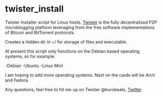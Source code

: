 twister_install
===============

Twister Installer script for Linux hosts. [Twister](https://github.com/miguelfreitas/twister-core) is the fully decentralized P2P microblogging platform leveraging from the free software implementations of Bitcoin and BitTorrent protocols. 

Creates a hidden dir in ~/ for storage of files and executable.

At present this script only functions on the Debian based operating systems, so for example:

-Debian
-Ubuntu
-Linux Mint

I am hoping to add more operating systems. Next on the cards will be Arch and Fedora.

Any questions, feel free to hit me up on Twister @kurobeats, [Twitter](https://twitter.com/Kurobeats)
